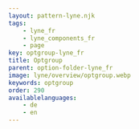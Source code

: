 ```yaml
---
layout: pattern-lyne.njk
tags: 
    - lyne_fr
    - lyne_components_fr
    - page
key: optgroup-lyne_fr
title: Optgroup
parent: option-folder-lyne_fr
image: lyne/overview/optgroup.webp
keywords: optgroup
order: 290
availablelanguages: 
    - de
    - en
---
```

